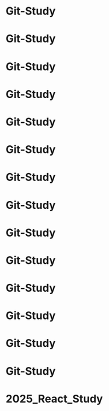 # Git-Study
# Git-Study
# Git-Study
# Git-Study
# Git-Study
# Git-Study
# Git-Study
# Git-Study
# Git-Study
# Git-Study
# Git-Study
# Git-Study
# Git-Study
# Git-Study
# 2025_React_Study
